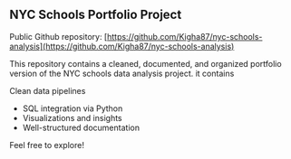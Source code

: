 ## NYC Schools Portfolio Project

Public Github repository: [https://github.com/Kigha87/nyc-schools-analysis](https://github.com/Kigha87/nyc-schools-analysis)

This repository contains a cleaned, documented, and organized portfolio version of the NYC schools data analysis project. it contains

 Clean data pipelines  
- SQL integration via Python  
- Visualizations and insights  
- Well-structured documentation  

Feel free to explore!
